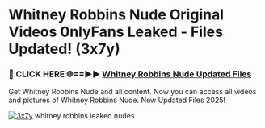 # Whitney Robbins Nude Original Videos 0nlyFans Leaked - Files Updated! (3x7y)

<h3>🔴 CLICK HERE 🌐==►► <a href="https://tinyurl.com/yrmya6cz" rel="nofollow">Whitney Robbins Nude Updated Files</a></h3>

Get Whitney Robbins Nude and all content. Now you can access all videos and pictures of Whitney Robbins Nude. New Updated Files 2025!

[![3x7y](https://i.imgur.com/FMdXYCs.gif)](https://tinyurl.com/yrmya6cz)
whitney robbins leaked nudes